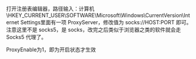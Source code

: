 打开注册表编辑器，路径输入：计算机\HKEY_CURRENT_USER\SOFTWARE\Microsoft\Windows\CurrentVersion\Internet Settings里面有一项 ProxyServer，修改值为 socks://HOST:PORT 即可。注意这里不是 socks5，是 socks，改完之后类似于浏览器之类的软件就会走 Socks5 代理了。

ProxyEnable为1，即为开启状态才生效